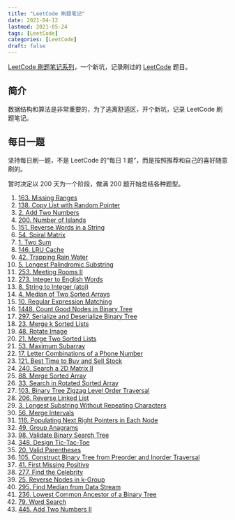 ```yaml
---
title: "LeetCode 刷题笔记"
date: 2021-04-12
lastmod: 2021-05-24
tags: [LeetCode]
categories: [LeetCode]
draft: false
---
```


[LeetCode 刷题笔记系列](/posts/leetcode/leetcode)，一个新坑，记录刷过的 [LeetCode](https://leetcode-cn.com/) 题目。

<!--more-->

## 简介

数据结构和算法是非常重要的，为了逃离舒适区，开个新坑，记录 LeetCode 刷题笔记。

## 每日一题

坚持每日刷一题，不是 LeetCode 的“每日 1 题”，而是按照推荐和自己的喜好随意刷的。

暂时决定以 200 天为一个阶段，做满 200 题开始总结各种题型。

1. [163. Missing Ranges](/posts/leetcode/daily/163-missing-ranges)
2. [138. Copy List with Random Pointer](/posts/leetcode/daily/138-copy-list-with-random-pointer)
3. [2. Add Two Numbers](/posts/leetcode/daily/2-add-two-numbers)
4. [200. Number of Islands](/posts/leetcode/daily/200-number-of-islands)
5. [151. Reverse Words in a String](/posts/leetcode/daily/151-reverse-words-in-a-string)
6. [54. Spiral Matrix](/posts/leetcode/daily/54-spiral-matrix)
7. [1. Two Sum](/posts/leetcode/daily/1-two-sum)
8. [146. LRU Cache](/posts/leetcode/daily/146-lru-cache)
9. [42. Trapping Rain Water](/posts/leetcode/daily/42-trapping-rain-water)
10. [5. Longest Palindromic Substring](/posts/leetcode/daily/5-longest-palindromic-substring)
11. [253. Meeting Rooms II](/posts/leetcode/daily/253-meeting-rooms-ii)
12. [273. Integer to English Words](/posts/leetcode/daily/273-integer-to-english-words)
13. [8. String to Integer (atoi)](/posts/leetcode/daily/8-string-to-integer-atoi)
14. [4. Median of Two Sorted Arrays](/posts/leetcode/daily/4-median-of-two-sorted-arrays)
15. [10. Regular Expression Matching](/posts/leetcode/daily/10-regular-expression-matching)
16. [1448. Count Good Nodes in Binary Tree](/posts/leetcode/daily/1448-count-good-nodes-in-binary-tree)
17. [297. Serialize and Deserialize Binary Tree](/posts/leetcode/daily/297-serialize-and-deserialize-binary-tree)
18. [23. Merge k Sorted Lists](/posts/leetcode/daily/23-merge-k-sorted-lists)
19. [48. Rotate Image](/posts/leetcode/daily/48-rotate-image)
20. [21. Merge Two Sorted Lists](/posts/leetcode/daily/21-merge-two-sorted-lists)
21. [53. Maximum Subarray](/posts/leetcode/daily/53-maximum-subarray)
22. [17. Letter Combinations of a Phone Number](/posts/leetcode/daily/17-letter-combinations-of-a-phone-number)
23. [121. Best Time to Buy and Sell Stock](/posts/leetcode/daily/121-best-time-to-buy-and-sell-stock)
24. [240. Search a 2D Matrix II](/posts/leetcode/daily/240-search-a-2d-matrix-ii)
25. [88. Merge Sorted Array](/posts/leetcode/daily/88-merge-sorted-array)
26. [33. Search in Rotated Sorted Array](/posts/leetcode/daily/33-search-in-rotated-sorted-array)
27. [103. Binary Tree Zigzag Level Order Traversal](/posts/leetcode/daily/103-binary-tree-zigzag-level-order-traversal)
28. [206. Reverse Linked List](/posts/leetcode/daily/206-reverse-linked-list)
29. [3. Longest Substring Without Repeating Characters](/posts/leetcode/daily/3-longest-substring-without-repeating-characters)
30. [56. Merge Intervals](/posts/leetcode/daily/56-merge-intervals)
31. [116. Populating Next Right Pointers in Each Node](/posts/leetcode/daily/116-populating-next-right-pointers-in-each-node)
32. [49. Group Anagrams](/posts/leetcode/daily/49-group-anagrams)
33. [98. Validate Binary Search Tree](/posts/leetcode/daily/98-validate-binary-search-tree)
34. [348. Design Tic-Tac-Toe](/posts/leetcode/daily/348-design-tic-tac-toe)
35. [20. Valid Parentheses](/posts/leetcode/daily/20-valid-parentheses)
36. [105. Construct Binary Tree from Preorder and Inorder Traversal](/posts/leetcode/daily/105-construct-binary-tree-from-preorder-and-inorder-traversal)
37. [41. First Missing Positive](/posts/leetcode/daily/41-first-missing-positive)
38. [277. Find the Celebrity](/posts/leetcode/daily/277-find-the-celebrity)
39. [25. Reverse Nodes in k-Group](/posts/leetcode/daily/25-reverse-nodes-in-k-group)
40. [295. Find Median from Data Stream](/posts/leetcode/daily/295-find-median-from-data-stream)
41. [236. Lowest Common Ancestor of a Binary Tree](/posts/leetcode/daily/236-lowest-common-ancestor-of-a-binary-tree)
42. [79. Word Search](/posts/leetcode/daily/79-word-search)
43. [445. Add Two Numbers II](/posts/leetcode/daily/445-add-two-numbers-ii)
